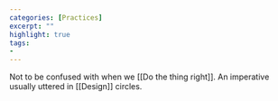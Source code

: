 ```yaml
---
categories: [Practices]
excerpt: ""
highlight: true
tags:
- 
---
```

Not to be confused with when we [[Do the thing right]]. An imperative usually uttered in [[Design]] circles.